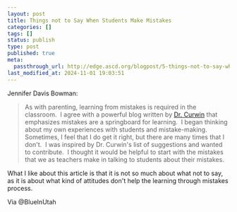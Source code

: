 ```yaml
---
layout: post
title: Things not to Say When Students Make Mistakes
categories: []
tags: []
status: publish
type: post
published: true
meta:
  passthrough_url: http://edge.ascd.org/blogpost/5-things-not-to-say-when-students-make-a-mistake
last_modified_at: 2024-11-01 19:03:51
---
```


Jennifer Davis Bowman:


>As with parenting, learning from mistakes is required in the classroom.  I agree with a powerful blog written by 
[Dr. Curwin](http://www.edutopia.org/blog/use-mistakes-in-learning-process-richard-curwin) that emphasizes mistakes are a springboard for learning.  I began thinking about my own experiences with students and mistake-making.  Sometimes, I feel that I do get it right, but there are many times that I don't.  I was inspired by Dr. Curwin's list of suggestions and wanted to contribute.  I thought it would be helpful to start with the mistakes that we as teachers make in talking to students about their mistakes. 



What I like about this article is that it is not so much about what not to say, as it is about what kind of attitudes don't help the learning through mistakes process.


Via @BlueInUtah
